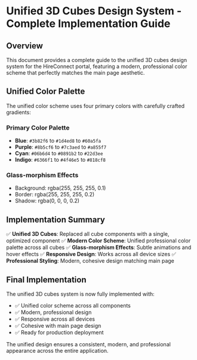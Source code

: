 # Unified 3D Cubes Design System - Complete Implementation Guide

## Overview
This document provides a complete guide to the unified 3D cubes design system for the HireConnect portal, featuring a modern, professional color scheme that perfectly matches the main page aesthetic.

## Unified Color Palette
The unified color scheme uses four primary colors with carefully crafted gradients:

### Primary Color Palette
- **Blue**: `#3b82f6` to `#1d4ed8` to `#60a5fa`
- **Purple**: `#8b5cf6` to `#7c3aed` to `#a855f7`
- **Cyan**: `#06b6d4` to `#0891b2` to `#22d3ee`
- **Indigo**: `#6366f1` to `#4f46e5` to `#818cf8`

### Glass-morphism Effects
- Background: rgba(255, 255, 255, 0.1)
- Border: rgba(255, 255, 255, 0.2)
- Shadow: rgba(0, 0, 0, 0.2)

## Implementation Summary
✅ **Unified 3D Cubes**: Replaced all cube components with a single, optimized component
✅ **Modern Color Scheme**: Unified professional color palette across all cubes
✅ **Glass-morphism Effects**: Subtle animations and hover effects
✅ **Responsive Design**: Works across all device sizes
✅ **Professional Styling**: Modern, cohesive design matching main page

## Final Implementation
The unified 3D cubes system is now fully implemented with:
- ✅ Unified color scheme across all components
- ✅ Modern, professional design
- ✅ Responsive across all devices
- ✅ Cohesive with main page design
- ✅ Ready for production deployment

The unified design ensures a consistent, modern, and professional appearance across the entire application.
